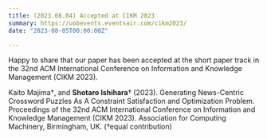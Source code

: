 ```yaml
---
title: (2023.08.04) Accepted at CIKM 2023
summary: https://uobevents.eventsair.com/cikm2023/
date: "2023-08-05T00:00:00Z"

---
```


Happy to share that our paper has been accepted at the short paper track in the 32nd ACM International Conference on Information and Knowledge Management  (CIKM 2023).

Kaito Majima†, and **Shotaro Ishihara**† (2023). Generating News-Centric Crossword Puzzles As A Constraint Satisfaction and Optimization Problem. Proceedings of the 32nd ACM International Conference on Information and Knowledge Management  (CIKM 2023). Association for Computing Machinery, Birmingham, UK. (†equal contribution)
